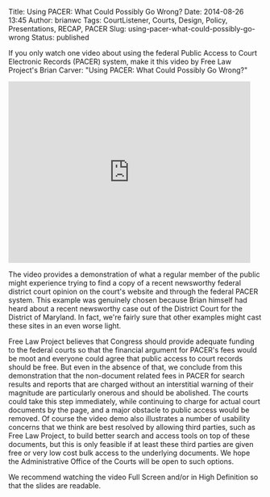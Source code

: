Title: Using PACER: What Could Possibly Go Wrong?
Date: 2014-08-26 13:45
Author: brianwc
Tags: CourtListener, Courts, Design, Policy, Presentations, RECAP, PACER
Slug: using-pacer-what-could-possibly-go-wrong
Status: published

If you only watch one video about using the federal Public Access to
Court Electronic Records (PACER) system, make it this video by Free Law
Project's Brian Carver: "Using PACER: What Could Possibly Go Wrong?"

<iframe src="https://www.youtube.com/embed/hoBhYxxycuk" width="480" height="360" frameborder="0" allowfullscreen="allowfullscreen"></iframe>

The video provides a demonstration of what a regular member of the
public might experience trying to find a copy of a recent newsworthy
federal district court opinion on the court's website and through the
federal PACER system. This example was genuinely chosen because Brian
himself had heard about a recent newsworthy case out of the District
Court for the District of Maryland. In fact, we're fairly sure that
other examples might cast these sites in an even worse light.

Free Law Project believes that Congress should provide adequate funding
to the federal courts so that the financial argument for PACER's fees
would be moot and everyone could agree that public access to court
records should be free. But even in the absence of that, we conclude
from this demonstration that the non-document related fees in PACER for
search results and reports that are charged without an interstitial
warning of their magnitude are particularly onerous and should be
abolished. The courts could take this step immediately, while continuing
to charge for actual court documents by the page, and a major obstacle
to public access would be removed. Of course the video demo also
illustrates a number of usability concerns that we think are best
resolved by allowing third parties, such as Free Law Project, to build
better search and access tools on top of these documents, but this is
only feasible if at least these third parties are given free or very low
cost bulk access to the underlying documents. We hope the Administrative
Office of the Courts will be open to such options.

We recommend watching the video Full Screen and/or in High Definition so
that the slides are readable.

